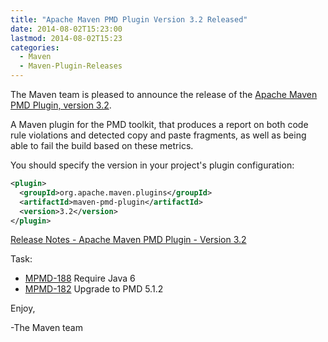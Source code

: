 ```yaml
---
title: "Apache Maven PMD Plugin Version 3.2 Released"
date: 2014-08-02T15:23:00
lastmod: 2014-08-02T15:23
categories:
  - Maven
  - Maven-Plugin-Releases
---
```

The Maven team is pleased to announce the release of the 
[Apache Maven PMD Plugin, version 3.2](http://maven.apache.org/plugins/maven-pmd-plugin/).

A Maven plugin for the PMD toolkit, that produces a report on both code rule
violations and detected copy and paste fragments, as well as being able to fail
the build based on these metrics.

You should specify the version in your project's plugin configuration:

```xml
<plugin>
  <groupId>org.apache.maven.plugins</groupId>
  <artifactId>maven-pmd-plugin</artifactId>
  <version>3.2</version>
</plugin>
```

<!-- more -->

[Release Notes - Apache Maven PMD Plugin - Version 3.2](http://jira.codehaus.org/secure/ReleaseNote.jspa?projectId=11140&version=20123)

Task:

 * [MPMD-188](https://issues.apache.org/jira/browse/MPMD-188) Require Java 6
 * [MPMD-182](https://issues.apache.org/jira/browse/MPMD-182) Upgrade to PMD 5.1.2


Enjoy,

-The Maven team
